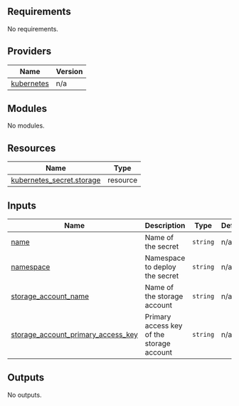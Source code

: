<!-- BEGIN_TF_DOCS -->
## Requirements

No requirements.

## Providers

| Name | Version |
|------|---------|
| <a name="provider_kubernetes"></a> [kubernetes](#provider\_kubernetes) | n/a |

## Modules

No modules.

## Resources

| Name | Type |
|------|------|
| [kubernetes_secret.storage](https://registry.terraform.io/providers/hashicorp/kubernetes/latest/docs/resources/secret) | resource |

## Inputs

| Name | Description | Type | Default | Required |
|------|-------------|------|---------|:--------:|
| <a name="input_name"></a> [name](#input\_name) | Name of the secret | `string` | n/a | yes |
| <a name="input_namespace"></a> [namespace](#input\_namespace) | Namespace to deploy the secret | `string` | n/a | yes |
| <a name="input_storage_account_name"></a> [storage\_account\_name](#input\_storage\_account\_name) | Name of the storage account | `string` | n/a | yes |
| <a name="input_storage_account_primary_access_key"></a> [storage\_account\_primary\_access\_key](#input\_storage\_account\_primary\_access\_key) | Primary access key of the storage account | `string` | n/a | yes |

## Outputs

No outputs.
<!-- END_TF_DOCS -->